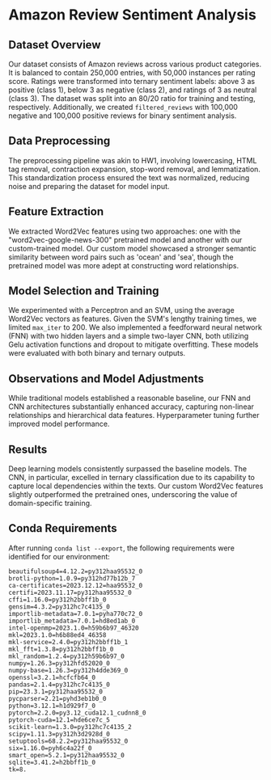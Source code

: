 # Amazon Review Sentiment Analysis

## Dataset Overview

Our dataset consists of Amazon reviews across various product categories. It is balanced to contain 250,000 entries, with 50,000 instances per rating score. Ratings were transformed into ternary sentiment labels: above 3 as positive (class 1), below 3 as negative (class 2), and ratings of 3 as neutral (class 3). The dataset was split into an 80/20 ratio for training and testing, respectively. Additionally, we created `filtered_reviews` with 100,000 negative and 100,000 positive reviews for binary sentiment analysis.

## Data Preprocessing

The preprocessing pipeline was akin to HW1, involving lowercasing, HTML tag removal, contraction expansion, stop-word removal, and lemmatization. This standardization process ensured the text was normalized, reducing noise and preparing the dataset for model input.

## Feature Extraction

We extracted Word2Vec features using two approaches: one with the "word2vec-google-news-300" pretrained model and another with our custom-trained model. Our custom model showcased a stronger semantic similarity between word pairs such as 'ocean' and 'sea', though the pretrained model was more adept at constructing word relationships.

## Model Selection and Training

We experimented with a Perceptron and an SVM, using the average Word2Vec vectors as features. Given the SVM's lengthy training times, we limited `max_iter` to 200. We also implemented a feedforward neural network (FNN) with two hidden layers and a simple two-layer CNN, both utilizing Gelu activation functions and dropout to mitigate overfitting. These models were evaluated with both binary and ternary outputs.

## Observations and Model Adjustments

While traditional models established a reasonable baseline, our FNN and CNN architectures substantially enhanced accuracy, capturing non-linear relationships and hierarchical data features. Hyperparameter tuning further improved model performance.

## Results

Deep learning models consistently surpassed the baseline models. The CNN, in particular, excelled in ternary classification due to its capability to capture local dependencies within the texts. Our custom Word2Vec features slightly outperformed the pretrained ones, underscoring the value of domain-specific training.

## Conda Requirements

After running `conda list --export`, the following requirements were identified for our environment:

```plaintext
beautifulsoup4=4.12.2=py312haa95532_0
brotli-python=1.0.9=py312hd77b12b_7
ca-certificates=2023.12.12=haa95532_0
certifi=2023.11.17=py312haa95532_0
cffi=1.16.0=py312h2bbff1b_0
gensim=4.3.2=py312hc7c4135_0
importlib-metadata=7.0.1=pyha770c72_0
importlib_metadata=7.0.1=hd8ed1ab_0
intel-openmp=2023.1.0=h59b6b97_46320
mkl=2023.1.0=h6b88ed4_46358
mkl-service=2.4.0=py312h2bbff1b_1
mkl_fft=1.3.8=py312h2bbff1b_0
mkl_random=1.2.4=py312h59b6b97_0
numpy=1.26.3=py312hfd52020_0
numpy-base=1.26.3=py312h4dde369_0
openssl=3.2.1=hcfcfb64_0
pandas=2.1.4=py312hc7c4135_0
pip=23.3.1=py312haa95532_0
pycparser=2.21=pyhd3eb1b0_0
python=3.12.1=h1d929f7_0
pytorch=2.2.0=py3.12_cuda12.1_cudnn8_0
pytorch-cuda=12.1=hde6ce7c_5
scikit-learn=1.3.0=py312hc7c4135_2
scipy=1.11.3=py312h3d2928d_0
setuptools=68.2.2=py312haa95532_0
six=1.16.0=pyh6c4a22f_0
smart_open=5.2.1=py312haa95532_0
sqlite=3.41.2=h2bbff1b_0
tk=8.
